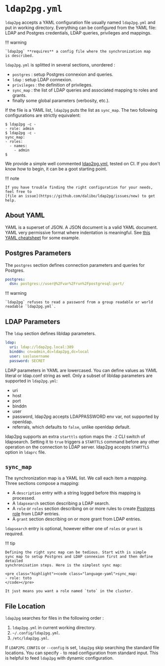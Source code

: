 <!--*- markdown -*-->

<h1><tt>ldap2pg.yml</tt></h1>

`ldap2pg` accepts a YAML configuration file usually named `ldap2pg.yml` and put
in working directory. Everything can be configured from the YAML file: LDAP and
Postgres credentials, LDAP queries, privileges and mappings.

!!! warning

    `ldap2pg` **requires** a config file where the synchronization map
    is described.


`ldap2pg.yml` is splitted in several sections, unordered :

- `postgres` : setup Postgres connexion and queries.
- `ldap` : setup LDAP connexion.
- `privileges` : the definition of privileges.
- `sync_map` : the list of LDAP queries and associated mapping to roles and
  grants.
- finally some global parameters (verbosity, etc.).

If the file is a YAML list, `ldap2pg` puts the list as `sync_map`. The two
following configurations are strictly equivalent:

``` console
$ ldap2pg -c -
- role: admin
$ ldap2pg -c -
sync_map:
- roles:
  - names:
    - admin
$
```


We provide a simple well commented
[ldap2pg.yml](https://github.com/dalibo/ldap2pg/blob/master/ldap2pg.yml), tested
on CI. If you don't know how to begin, it can be a goot starting point.

!!! note

    If you have trouble finding the right configuration for your needs, feel free to
    [file an issue](https://github.com/dalibo/ldap2pg/issues/new) to get help.


## About YAML

YAML is a superset of JSON. A JSON document is a valid YAML document. YAML very
permissive format where indentation is meaningful. See [this YAML
cheatsheet](https://medium.com/@kenichishibata/yaml-to-json-cheatsheet-c3ac3ef519b8)
for some example.


## Postgres Parameters

The `postgres` section defines connection parameters and queries for Postgres.

``` yaml
postgres:
  dsn: postgres://user@%2Fvar%2Frun%2Fpostgresql:port/
```

!!! warning

    `ldap2pg` refuses to read a password from a group readable or world
    readable `ldap2pg.yml`.


## LDAP Parameters

The `ldap` section defines libldap parameters.

``` yaml
ldap:
  uri: ldap://ldap2pg.local:389
  binddn: cn=admin,dc=ldap2pg,dc=local
  user: saslusername
  password: SECRET
```

LDAP parameters in YAML are lowercased. You can define values as YAML literal
or ldap.conf string as well. Only a subset of libldap parameters are supported
in `ldap2pg.yml`:

- uri
- host
- port
- binddn
- user
- password, ldap2pg accepts LDAPPASSWORD env var, not supported by openldap.
- referrals, which defaults to `false`, unlike openldap default.

ldap2pg supports an extra `starttls` option maps the `-Z` CLI switch of
ldapsearch. Setting it to `true` triggers a `STARTTLS` command before any other
operation on the connection to LDAP server. ldap2pg accepts `STARTTLS` option
in `ldaprc` file.


## `sync_map`

The synchronization map is a YAML list. We call each item a *mapping*. Three
sections compose a mapping:

- A `description` entry with a string logged before this mapping is processed.
- A `ldapsearch` section describing a LDAP search.
- A `role` or `roles` section describing on or more rules to create [Postgres
  role](https://www.postgresql.org/docs/current/static/user-manag.html) from
  LDAP entries.
- A `grant` section describing on or more grant from LDAP entries.

`ldapsearch` entry is optional, however either one of `roles` or `grant` is
required.

!!! tip

    Defining the right sync map can be tedious. Start with is simple
    sync map to setup Postgres and LDAP connexion first and then define detailed
    synchronisation steps. Here is the simplest sync map:

    <pre class="highlight"><code class="language-yaml">sync_map:
    - role: toto
    </code></pre>

    It just means you want a role named `toto` in the cluster.


## File Location

`ldap2pg` searches for files in the following order :

1. `ldap2pg.yml` in current working directory.
2. `~/.config/ldap2pg.yml`.
3. `/etc/ldap2pg.yml`.

If `LDAP2PG_CONFIG` or `--config` is set, `ldap2pg` skip searching the standard
file locations. You can specify `-` to read configuration from standard input.
This is helpful to feed `ldap2pg` with dynamic configuration.

